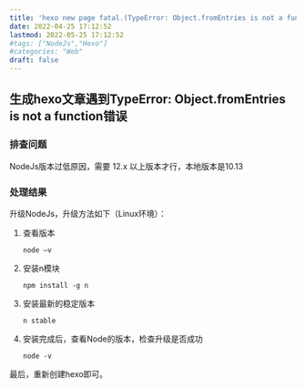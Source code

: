 ```yaml
---
title: 'hexo new page fatal.(TypeError: Object.fromEntries is not a function)'
date: 2022-04-25 17:12:52
lastmod: 2022-05-25 17:12:52
#tags: ["NodeJs","Hexo"]
#categories: "Web"
draft: false
---
```

## 生成hexo文章遇到TypeError: Object.fromEntries is not a function错误

### 排查问题

NodeJs版本过低原因，需要 12.x 以上版本才行，本地版本是10.13

### 处理结果

升级NodeJs，升级方法如下（Linux环境）：

1. 查看版本

   ```text
   node –v 
   ```

2. 安装n模块

   ```text
   npm install -g n
   ```

3. 安装最新的稳定版本

   ```text
   n stable
   ```

4. 安装完成后，查看Node的版本，检查升级是否成功

   ```text
   node -v
   ```

最后，重新创建hexo即可。
